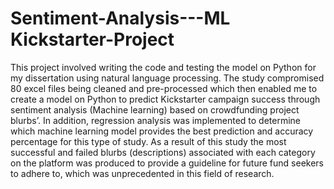 # Sentiment-Analysis---ML Kickstarter-Project
This project involved writing the code and testing the model on Python for my dissertation using natural language processing. The study compromised 80 excel files being cleaned and pre-processed which then enabled me to create a model on Python to predict Kickstarter campaign success through sentiment analysis (Machine learning) based on crowdfunding project blurbs’. In addition, regression analysis was implemented to determine which machine learning model provides the best prediction and accuracy percentage for this type of study. As a result of this study the most successful and failed blurbs (descriptions) associated with each category on the platform was produced to provide a guideline for future fund seekers to adhere to, which was unprecedented in this field of research. 
